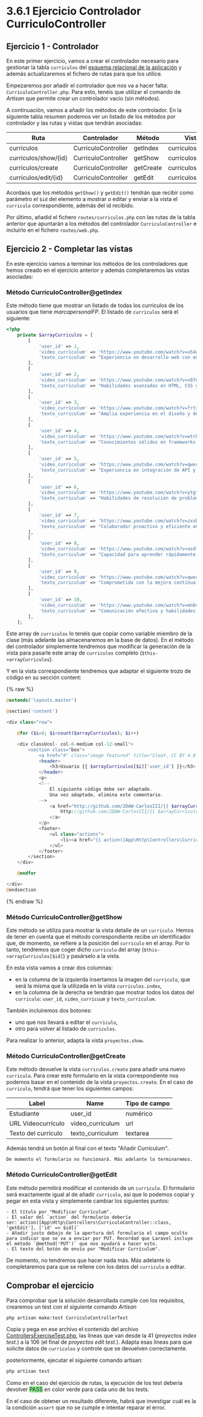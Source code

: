 # 3.6.1 Ejercicio Controlador CurriculoController

## Ejercicio 1 - Controlador

En este primer ejercicio, vamos a crear el controlador necesario para gestionar la tabla `curriculos` del [esquema relacional de la aplicación](https://raw.githubusercontent.com/2DAW-CarlosIII/marcapersonalFP_REA/master/documentos/marcapersonalFP.drawio.png) y además actualizaremos el fichero de rutas para que los utilice.

Empezaremos por añadir el controlador que nos va a hacer falta: `CurriculoController.php`. Para esto, tenéis que utilizar el comando de _Artisan_ que permite crear un controlador vacío (sin métodos).

A continuación, vamos a añadir los métodos de este controlador. En la siguiente tabla resumen podemos ver un listado de los métodos por controlador y las rutas y vistas que tendrán asociadas:

Ruta | Controlador | Método | Vista
-----|--|----|--
curriculos | CurriculoController | getIndex | curriculos.index
curriculos/show/{id} | CurriculoController | getShow | curriculos.show
curriculos/create | CurriculoController | getCreate | curriculos.create
curriculos/edit/{id} | CurriculoController | getEdit | curriculos.edit

Acordaos que los métodos `getShow()` y `getEdit()` tendrán que recibir como parámetro el `$id` del elemento a mostrar o editar y enviar a la vista el `curriculo` correspondiente, además del id recibido.

Por último, añadid el fichero `routes/curriculos.php` con las rutas de la tabla anterior que apuntarán a los métodos del controlador `CurriculoController` e incluirlo en el fichero `routes/web.php`.

## Ejercicio 2 - Completar las vistas

En este ejercicio vamos a terminar los métodos de los controladores que hemos creado en el ejercicio anterior y además completaremos las vistas asociadas:

### Método CurriculoController@getIndex

Este método tiene que mostrar un listado de todas los curriculos de los usuarios que tiene _marcapersonalFP_. El listado de `curriculos` será el siguiente:

```php
<?php
    private $arrayCurriculos = [
        [
            'user_id' => 1,
            'video_curriculum' => 'https://www.youtube.com/watch?v=u54uern',
            'texto_curriculum' => "Experiencia en desarrollo web con enfoque en tecnologías front-end.",
        ],
        [
            'user_id' => 2,
            'video_curriculum' => 'https://www.youtube.com/watch?v=v87dfg2',
            'texto_curriculum' => "Habilidades avanzadas en HTML, CSS y JavaScript.",
        ],
        [
            'user_id' => 3,
            'video_curriculum' => 'https://www.youtube.com/watch?v=frt32qe',
            'texto_curriculum' => "Amplia experiencia en el diseño y desarrollo de interfaces de usuario.",
        ],
        [
            'user_id' => 4,
            'video_curriculum' => 'https://www.youtube.com/watch?v=wtrh2we',
            'texto_curriculum' => "Conocimientos sólidos en frameworks front-end como React y Vue.",
        ],
        [
            'user_id' => 5,
            'video_curriculum' => 'https://www.youtube.com/watch?v=qwer123',
            'texto_curriculum' => "Experiencia en integración de API y consumo de servicios web.",
        ],
        [
            'user_id' => 6,
            'video_curriculum' => 'https://www.youtube.com/watch?v=ytgfd32',
            'texto_curriculum' => "Habilidades de resolución de problemas y pensamiento lógico.",
        ],
        [
            'user_id' => 7,
            'video_curriculum' => 'https://www.youtube.com/watch?v=zxvbn23',
            'texto_curriculum' => "Colaborador proactivo y eficiente en entornos de trabajo en equipo.",
        ],
        [
            'user_id' => 8,
            'video_curriculum' => 'https://www.youtube.com/watch?v=asdf456',
            'texto_curriculum' => "Capacidad para aprender rápidamente nuevas tecnologías y conceptos.",
        ],
        [
            'user_id' => 9,
            'video_curriculum' => 'https://www.youtube.com/watch?v=qwerty78',
            'texto_curriculum' => "Comprometido con la mejora continua y el desarrollo profesional.",
        ],
        [
            'user_id' => 10,
            'video_curriculum' => 'https://www.youtube.com/watch?v=mnbvc90',
            'texto_curriculum' => "Comunicación efectiva y habilidades interpersonales.",
        ],
    ];

```

Este array de `curriculos` lo tenéis que copiar como variable miembro de la clase (más adelante las almacenaremos en la base de datos). En el método del controlador simplemente tendremos que modificar la generación de la vista para pasarle este array de `curriculos` completo (`$this->arrayCurriculos`).

Y en la vista correspondiente tendremos que adaptar el siguiente trozo de código en su sección content:

{% raw %}
```php
@extends('layouts.master')

@section('content')

<div class="row">

    @for ($i=0; $i<count($arrayCurriculos); $i++)

    <div classUcol- col-6-medium col-12-small">
        <section class="box">
            <a href="#" class="image featured" title="SleaY, CC BY 4.0 &lt;https://creativecommons.org/licenses/by/4.0&gt;, via Wikimedia Commons"><img width="256" alt="Curriculum-vitae-warning-icon" src="https://upload.wikimedia.org/wikipedia/commons/thumb/9/9f/Curriculum-vitae-warning-icon.svg/256px-Curriculum-vitae-warning-icon.svg.png"></a>
            <header>
                <h3>Usuario {{ $arrayCurriculos[$i]['user_id'] }}</h3>
            </header>
            <p>
            <!--
                El siguiente código debe ser adaptado.
                Una vez adaptado, elimina este comentario.
            -->
                <a href="http://github.com/2DAW-CarlosIII/{{ $arrayCurriculos[$i]['dominio'] }}"> 
                    http://github.com/2DAW-CarlosIII/{{ $arrayCurriculos[$i]['dominio'] }}
                </a>
            </p>
            <footer>
                <ul class="actions">
                    <li><a href="{{ action([App\Http\Controllers\CurriculoController::class, 'getShow'], ['id' => $i] ) }}" class="button alt">Más info</a></li>
                </ul>
            </footer>
        </section>
    </div>

    @endfor

</div>
@endsection
```
{% endraw %}

### Método CurriculoController@getShow

Este método se utiliza para mostrar la vista detalle de un `curriculo`. Hemos de tener en cuenta que el método correspondiente recibe un identificador que, de momento, se refiere a la posición del `curriculo` en el array. Por lo tanto, tendremos que coger dicho `curriculo` del array (`$this->arrayCurriculos[$id]`) y pasárselo a la vista.

En esta vista vamos a crear dos columnas:

- en la columna de la izquierda insertamos la imagen del `curriculo`, que será la misma que la utilizada en la vista `curriculos.index`,
- en la columna de la derecha se tendrán que mostrar todos los datos del `curriculo`: `user_id`, `video_curricuum` y `texto_curriculum`.

También incluiremos dos botones:

- uno que nos llevará a editar el `curriculo`,
- otro para volver al listado de `curriculos`.

Para realizar lo anterior, adapta la vista `proyectos.show`.

### Método CurriculoController@getCreate

Este método devuelve la vista `curriculos.create` para añadir una nuevo `curriculo`. Para crear este formulario en la vista correspondiente nos podemos basar en el contenido de la vista `proyectos.create`. En el caso de `curriculo`, tendrá que tener los siguientes campos:

Label | Name | Tipo de campo
------|------|--------------
Estudiante | user_id | numérico
URL Videocurrículo | video_currículum | url
Texto del currículo | texto_curriculum | textarea

Además tendrá un botón al final con el texto "Añadir Currículum".

    De momento el formulario no funcionará. Más adelante lo terminaremos.

### Método CurriculoController@getEdit

Este método permitirá modificar el contenido de un `curriculo`. El formulario será exactamente igual al de añadir `curriculo`, así que lo podemos copiar y pegar en esta vista y simplemente cambiar los siguientes puntos:

    - El título por "Modificar Currículum".
    - El valor del `action` del formulario debería ser:`action([App\Http\Controllers\CurriculoController::class, 'getEdit'], ['id' => $id])`
    - Añadir justo debajo de la apertura del formulario el campo oculto para indicar que se va a enviar por PUT. Recordad que Laravel incluye el método `@method('PUT')` que nos ayudará a hacer esto.
    - El texto del botón de envío por "Modificar Currículum".

De momento, no tendremos que hacer nada más. Más adelante lo completaremos para que se rellene con los datos del `curriculo` a editar.

## Comprobar el ejercicio

Para comprobar que la solución desarrollada cumple con los requisitos, crearemos un test con el siguiente comando _Artisan_

```bash
php artisan make:test CurriculoControllerTest
```

Copia y pega en ese archivo el contenido del archivo [ControllersExerciseTest.php](./materiales/ejercicios-laravel/tests/Feature/ControllersExerciseTest.php), las líneas que van desde la 41 (_proyectos index test._) a la 106 (el final de _proyectos edit test._).
Adapta esas líneas para que solicite datos de `curriculos` y controle que se devuelven correctamente.

posteriormente, ejecutar el siguiente comando artisan:

```bash
php artisan test
```

Como en el caso del ejercicio de rutas, la ejecución de los test debería devolver <span style="background-color: lightgreen">PASS</span> en color verde para cada uno de los tests.

En el caso de obtener un resultado diferente, habrá que investigar cuál es la la condición `assert` que no se cumple e intentar reparar el error.
